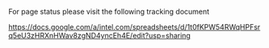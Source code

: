 For page status please visit the following tracking document

https://docs.google.com/a/intel.com/spreadsheets/d/1t0fKPW54RWqHPFsrq5eU3zHRXnHWav8zgND4yncEh4E/edit?usp=sharing


